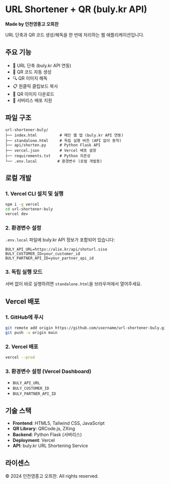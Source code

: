 # URL Shortener + QR (buly.kr API)

**Made by 인천영종고 오희찬**

URL 단축과 QR 코드 생성/해독을 한 번에 처리하는 웹 애플리케이션입니다.

## 주요 기능
- 🔗 URL 단축 (buly.kr API 연동)
- 📱 QR 코드 자동 생성
- 🔍 QR 이미지 해독
- 📋 원클릭 클립보드 복사
- 💾 QR 이미지 다운로드
- 🚀 서버리스 배포 지원

## 파일 구조
```
url-shortener-buly/
├── index.html          # 메인 웹 앱 (buly.kr API 연동)
├── standalone.html     # 독립 실행 버전 (API 없이 동작)
├── api/shorten.py      # Python Flask API
├── vercel.json         # Vercel 배포 설정
├── requirements.txt    # Python 의존성
└── .env.local         # 환경변수 (로컬 개발용)
```

## 로컬 개발

### 1. Vercel CLI 설치 및 실행
```bash
npm i -g vercel
cd url-shortener-buly
vercel dev
```

### 2. 환경변수 설정
`.env.local` 파일에 buly.kr API 정보가 포함되어 있습니다:
```
BULY_API_URL=https://alie.kr/api/shoturl.siso
BULY_CUSTOMER_ID=your_customer_id
BULY_PARTNER_API_ID=your_partner_api_id
```

### 3. 독립 실행 모드
서버 없이 바로 실행하려면 `standalone.html`을 브라우저에서 열어주세요.

## Vercel 배포

### 1. GitHub에 푸시
```bash
git remote add origin https://github.com/username/url-shortener-buly.git
git push -u origin main
```

### 2. Vercel 배포
```bash
vercel --prod
```

### 3. 환경변수 설정 (Vercel Dashboard)
- `BULY_API_URL`
- `BULY_CUSTOMER_ID`
- `BULY_PARTNER_API_ID`

## 기술 스택
- **Frontend**: HTML5, Tailwind CSS, JavaScript
- **QR Library**: QRCode.js, ZXing
- **Backend**: Python Flask (서버리스)
- **Deployment**: Vercel
- **API**: buly.kr URL Shortening Service

## 라이센스
© 2024 인천영종고 오희찬. All rights reserved.